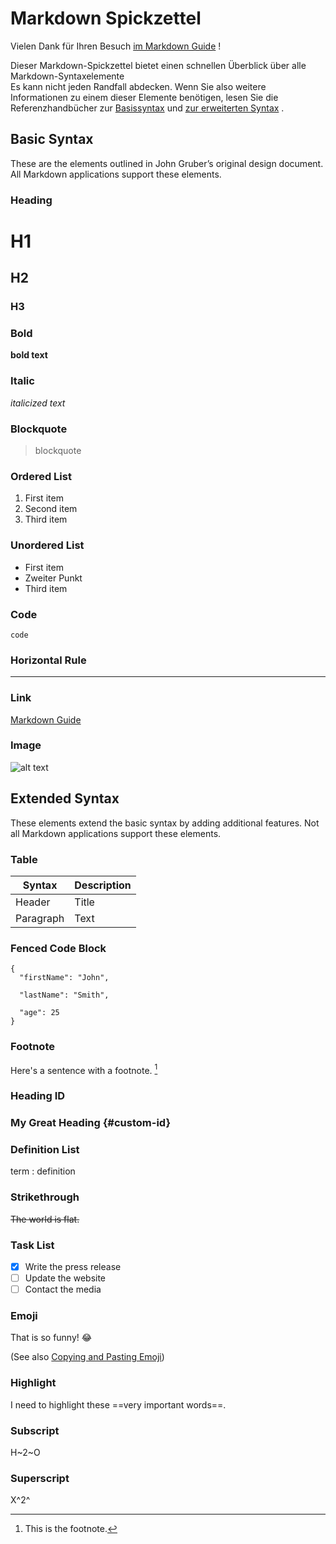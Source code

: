 # Markdown          Spickzettel

Vielen Dank für Ihren                                                                             Besuch [im Markdown Guide](https://www.markdownguide.org) !

Dieser Markdown-Spickzettel bietet einen schnellen Überblick über alle Markdown-Syntaxelemente <br>Es kann nicht jeden Randfall abdecken. Wenn Sie also weitere Informationen zu einem dieser Elemente benötigen, lesen Sie die Referenzhandbücher zur [Basissyntax](https://www.markdownguide.org/basic-syntax) und [zur erweiterten Syntax](https://www.markdownguide.org/extended-syntax) .

## Basic Syntax

These are the elements outlined in John Gruber’s original design document. All Markdown applications support these elements.

### Heading

# H1

## H2

### H3

### Bold

**bold text**

### Italic

*italicized text*

### Blockquote

> blockquote

### Ordered List

1. First item
2. Second item
3. Third item

### Unordered List

- First item
- Zweiter  Punkt
- Third item

### Code

`code`

### Horizontal Rule

---

### Link

[Markdown Guide](https://www.markdownguide.org)

### Image

![alt text](https://www.markdownguide.org/assets/images/tux.png)

## Extended Syntax

These elements extend the basic syntax by adding additional features. Not all Markdown applications support these elements.

### Table

Syntax | Description
--- | ---
Header | Title
Paragraph | Text

### Fenced Code Block

```
{
  "firstName": "John",

  "lastName": "Smith",

  "age": 25
}
```

### Footnote

Here's a sentence with a footnote. [^1]

[^1]: This is the footnote.

### Heading ID

### My Great Heading {#custom-id}

### Definition List

term : definition

### Strikethrough

~~The world is flat.~~

### Task List

- [x] Write the press release
- [ ] Update the website
- [ ] Contact the media

### Emoji

That is so funny! :joy:

(See also [Copying and Pasting Emoji](https://www.markdownguide.org/extended-syntax/#copying-and-pasting-emoji))

### Highlight

I need to highlight these ==very important words==.

### Subscript

H~2~O

### Superscript

X^2^
